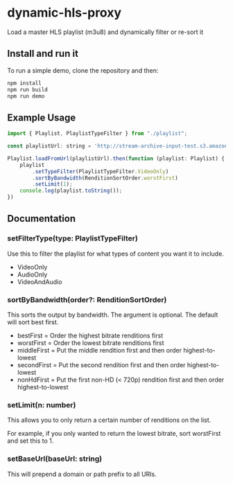 # dynamic-hls-proxy

Load a master HLS playlist (m3u8) and dynamically filter or re-sort it

## Install and run it

To run a simple demo, clone the repository and then:

```bash
npm install
npm run build
npm run demo
```

## Example Usage

```javascript
import { Playlist, PlaylistTypeFilter } from "./playlist";

const playlistUrl: string = 'http://stream-archive-input-test.s3.amazonaws.com/output/14ajhmZDE6Wi9ct9_qHDCWeukB15ssKO/playlist.m3u8';

Playlist.loadFromUrl(playlistUrl).then(function (playlist: Playlist) {
    playlist
        .setTypeFilter(PlaylistTypeFilter.VideoOnly)
        .sortByBandwidth(RenditionSortOrder.worstFirst)
        .setLimit(1);
    console.log(playlist.toString());
})
```

## Documentation

### setFilterType(type: PlaylistTypeFilter)

Use this to filter the playlist for what types of content you want it to include.

 - VideoOnly
 - AudioOnly
 - VideoAndAudio

### sortByBandwidth(order?: RenditionSortOrder)

This sorts the output by bandwidth. The argument is optional. The default will sort best first.

 - bestFirst = Order the highest bitrate renditions first
 - worstFirst = Order the lowest bitrate renditions first
 - middleFirst = Put the middle rendition first and then order highest-to-lowest
 - secondFirst = Put the second rendition first and then order highest-to-lowest
 - nonHdFirst = Put the first non-HD (< 720p) rendition first and then order highest-to-lowest

### setLimit(n: number)

This allows you to only return a certain number of renditions on the list.

For example, if you only wanted to return the lowest bitrate, sort worstFirst and set this to 1.

### setBaseUrl(baseUrl: string)

This will prepend a domain or path prefix to all URIs.
